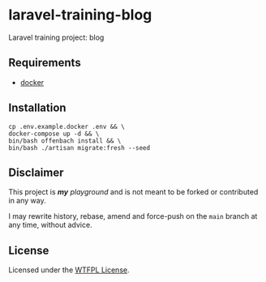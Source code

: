 # laravel-training-blog
Laravel training project: blog

## Requirements

- [docker](https://get.docker.com)

## Installation

```
cp .env.example.docker .env && \
docker-compose up -d && \
bin/bash offenbach install && \
bin/bash ./artisan migrate:fresh --seed
```

## Disclaimer

This project is _**my** playground_ and is not meant to be forked or contributed in any way.

I may rewrite history, rebase, amend and force-push on the `main` branch at any time, without advice.

## License

Licensed under the [WTFPL License](LICENSE).

